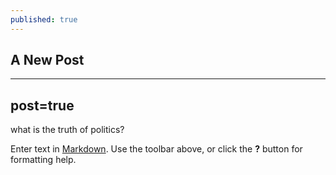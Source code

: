 ```yaml
---
published: true
---
```

## A New Post
---
post=true
---

what is the truth of politics?

Enter text in [Markdown](http://daringfireball.net/projects/markdown/). Use the toolbar above, or click the **?** button for formatting help.

